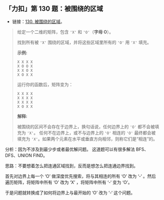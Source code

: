 ## 「力扣」第 130 题：被围绕的区域

- 链接：[130. 被围绕的区域](https://leetcode-cn.com/problems/surrounded-regions/)。

> 给定一个二维的矩阵，包含 `'X'` 和 `'O'`（**字母 O**）。
>
> 找到所有被 `'X'` 围绕的区域，并将这些区域里所有的 `'O'` 用 `'X'` 填充。
>
> **示例:**
>
> ```
> X X X X
> X O O X
> X X O X
> X O X X
> ```
>
> 运行你的函数后，矩阵变为：
>
> ```
> X X X X
> X X X X
> X X X X
> X O X X
> ```
>
> **解释:**
>
> 被围绕的区间不会存在于边界上，换句话说，任何边界上的 `'O'` 都不会被填充为 `'X'`。 任何不在边界上，或不与边界上的 `'O'` 相连的 `'O'` 最终都会被填充为 `'X'`。如果两个元素在水平或垂直方向相邻，则称它们是“相连”的。

分析：因为不涉及到最少步或者最优解问题。 这道题可以有很多解法 BFS、DFS、UNION FIND。

思路：不要想着怎么把连通区域找到，反而是想怎么把连通边界找到。

首先对边界上每一个 ‘O’ 做深度优先搜索，将与其相连的所有 ‘O’ 改为 ‘-‘ 。然后遍历矩阵，将矩阵中所有 ‘O’ 改为 ‘X’ ，将矩阵中所有 ‘-‘ 变为 ‘O’。

于是问题就转换成了如何将边界上与最开始的 ‘O’ 改为 ‘-‘ 这个问题。